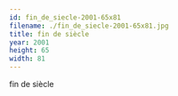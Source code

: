 ```yaml
---
id: fin_de_siecle-2001-65x81
filename: ./fin_de_siecle-2001-65x81.jpg
title: fin de siècle
year: 2001
height: 65
width: 81
---
```


fin de siècle
